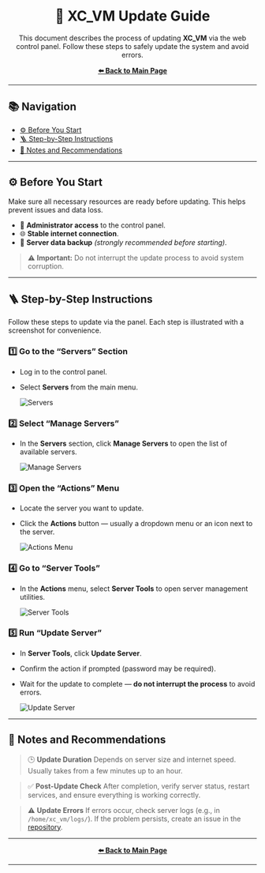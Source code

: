 <h1 align="center">🔄 XC_VM Update Guide</h1>

<p align="center">
  This document describes the process of updating <b>XC_VM</b> via the web control panel. Follow these steps to safely update the system and avoid errors.
</p>

<p align="center">
  <a href="../en/main-page.md"><b>⬅️ Back to Main Page</b></a>
</p>

---

## 📚 Navigation

* [⚙️ Before You Start](#before-you-start)
* [🪜 Step-by-Step Instructions](#step-by-step-instructions)
* [🧠 Notes and Recommendations](#notes-and-recommendations)

---

## ⚙️ Before You Start

Make sure all necessary resources are ready before updating. This helps prevent issues and data loss.

* 🔑 **Administrator access** to the control panel.
* 🌐 **Stable internet connection**.
* 💾 **Server data backup** *(strongly recommended before starting)*.

> ⚠️ **Important:** Do not interrupt the update process to avoid system corruption.

---

## 🪜 Step-by-Step Instructions

Follow these steps to update via the panel. Each step is illustrated with a screenshot for convenience.

### 1️⃣ Go to the **“Servers”** Section

* Log in to the control panel.
* Select **Servers** from the main menu.

  ![Servers](../img/update1.png)

### 2️⃣ Select **“Manage Servers”**

* In the **Servers** section, click **Manage Servers** to open the list of available servers.

  ![Manage Servers](../img/update2.png)

### 3️⃣ Open the **“Actions”** Menu

* Locate the server you want to update.
* Click the **Actions** button — usually a dropdown menu or an icon next to the server.

  ![Actions Menu](../img/update3.png)

### 4️⃣ Go to **“Server Tools”**

* In the **Actions** menu, select **Server Tools** to open server management utilities.

  ![Server Tools](../img/update4.png)

### 5️⃣ Run **“Update Server”**

* In **Server Tools**, click **Update Server**.
* Confirm the action if prompted (password may be required).
* Wait for the update to complete — **do not interrupt the process** to avoid errors.

  ![Update Server](../img/update5.png)

---

## 🧠 Notes and Recommendations

> 🕒 **Update Duration**
> Depends on server size and internet speed. Usually takes from a few minutes up to an hour.

> ✅ **Post-Update Check**
> After completion, verify server status, restart services, and ensure everything is working correctly.

> ⚠️ **Update Errors**
> If errors occur, check server logs (e.g., in `/home/xc_vm/logs/`). If the problem persists, create an issue in the [repository](https://github.com/Vateron-Media/XC_VM/issues).

---

<p align="center">
  <a href="../en/main-page.md"><b>⬅️ Back to Main Page</b></a>
</p>

---